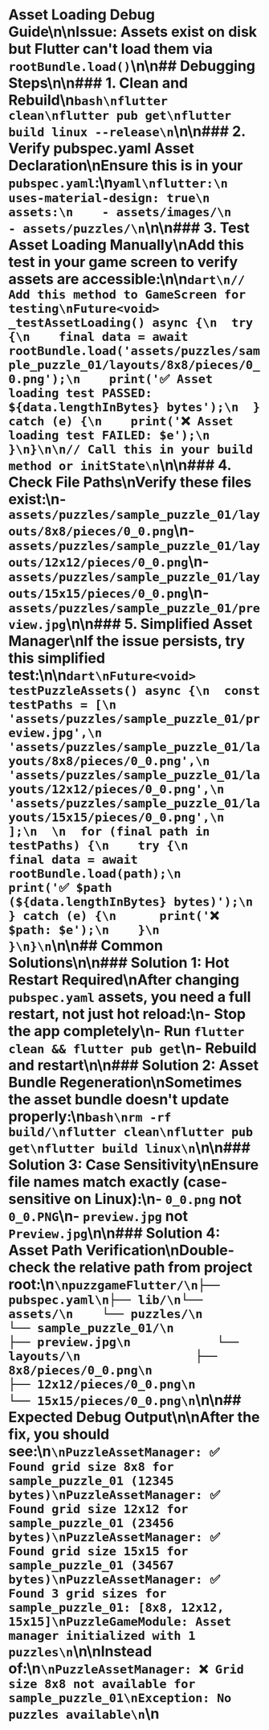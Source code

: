 # Asset Loading Debug Guide\n\n**Issue**: Assets exist on disk but Flutter can't load them via `rootBundle.load()`\n\n## Debugging Steps\n\n### 1. **Clean and Rebuild**\n```bash\nflutter clean\nflutter pub get\nflutter build linux --release\n```\n\n### 2. **Verify pubspec.yaml Asset Declaration**\nEnsure this is in your `pubspec.yaml`:\n```yaml\nflutter:\n  uses-material-design: true\n  assets:\n    - assets/images/\n    - assets/puzzles/\n```\n\n### 3. **Test Asset Loading Manually**\nAdd this test in your game screen to verify assets are accessible:\n\n```dart\n// Add this method to GameScreen for testing\nFuture<void> _testAssetLoading() async {\n  try {\n    final data = await rootBundle.load('assets/puzzles/sample_puzzle_01/layouts/8x8/pieces/0_0.png');\n    print('✅ Asset loading test PASSED: ${data.lengthInBytes} bytes');\n  } catch (e) {\n    print('❌ Asset loading test FAILED: $e');\n  }\n}\n\n// Call this in your build method or initState\n```\n\n### 4. **Check File Paths**\nVerify these files exist:\n- `assets/puzzles/sample_puzzle_01/layouts/8x8/pieces/0_0.png`\n- `assets/puzzles/sample_puzzle_01/layouts/12x12/pieces/0_0.png`\n- `assets/puzzles/sample_puzzle_01/layouts/15x15/pieces/0_0.png`\n- `assets/puzzles/sample_puzzle_01/preview.jpg`\n\n### 5. **Simplified Asset Manager**\nIf the issue persists, try this simplified test:\n\n```dart\nFuture<void> testPuzzleAssets() async {\n  const testPaths = [\n    'assets/puzzles/sample_puzzle_01/preview.jpg',\n    'assets/puzzles/sample_puzzle_01/layouts/8x8/pieces/0_0.png',\n    'assets/puzzles/sample_puzzle_01/layouts/12x12/pieces/0_0.png',\n    'assets/puzzles/sample_puzzle_01/layouts/15x15/pieces/0_0.png',\n  ];\n  \n  for (final path in testPaths) {\n    try {\n      final data = await rootBundle.load(path);\n      print('✅ $path (${data.lengthInBytes} bytes)');\n    } catch (e) {\n      print('❌ $path: $e');\n    }\n  }\n}\n```\n\n## Common Solutions\n\n### **Solution 1: Hot Restart Required**\nAfter changing `pubspec.yaml` assets, you need a **full restart**, not just hot reload:\n- Stop the app completely\n- Run `flutter clean && flutter pub get`\n- Rebuild and restart\n\n### **Solution 2: Asset Bundle Regeneration**\nSometimes the asset bundle doesn't update properly:\n```bash\nrm -rf build/\nflutter clean\nflutter pub get\nflutter build linux\n```\n\n### **Solution 3: Case Sensitivity**\nEnsure file names match exactly (case-sensitive on Linux):\n- `0_0.png` not `0_0.PNG`\n- `preview.jpg` not `Preview.jpg`\n\n### **Solution 4: Asset Path Verification**\nDouble-check the relative path from project root:\n```\npuzzgameFlutter/\n├── pubspec.yaml\n├── lib/\n└── assets/\n    └── puzzles/\n        └── sample_puzzle_01/\n            ├── preview.jpg\n            └── layouts/\n                ├── 8x8/pieces/0_0.png\n                ├── 12x12/pieces/0_0.png\n                └── 15x15/pieces/0_0.png\n```\n\n## Expected Debug Output\n\nAfter the fix, you should see:\n```\nPuzzleAssetManager: ✅ Found grid size 8x8 for sample_puzzle_01 (12345 bytes)\nPuzzleAssetManager: ✅ Found grid size 12x12 for sample_puzzle_01 (23456 bytes)\nPuzzleAssetManager: ✅ Found grid size 15x15 for sample_puzzle_01 (34567 bytes)\nPuzzleAssetManager: ✅ Found 3 grid sizes for sample_puzzle_01: [8x8, 12x12, 15x15]\nPuzzleGameModule: Asset manager initialized with 1 puzzles\n```\n\nInstead of:\n```\nPuzzleAssetManager: ❌ Grid size 8x8 not available for sample_puzzle_01\nException: No puzzles available\n```\n